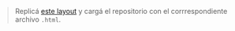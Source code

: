 > Replicá [este layout](https://uidesigndaily.com/posts/sketch-meeting-ended-modal-pop-up-components-dark-ui-theme-day-1107) y cargá el repositorio con el corrrespondiente archivo `.html`.